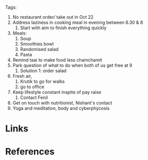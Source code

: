 Tags: 

1. No restaurant order/ take out in Oct 22
2. Address laziness in cooking meal in evening between 6.30 & 8
	1. Start with aim to finish everything quickly
3. Meals: 
	1. Soup
	2. Smoothies bowl
	3. Randomised salad
	4. Pasta
4. Remind taai to make food less chamchamit
5. Park question of what to do when both of us get free at 9
	1. Solution 1: order salad
6. Fresh air, 
	1. Krutik to go for walks
	2. go to office
7. Keep lifestyle constant inspite of pay raise
	1. Contact Fenil
8. Get on touch with nutritionist, Nishant's contact
9. Yoga and meditation, body and cyberphycosis


# Links

# References